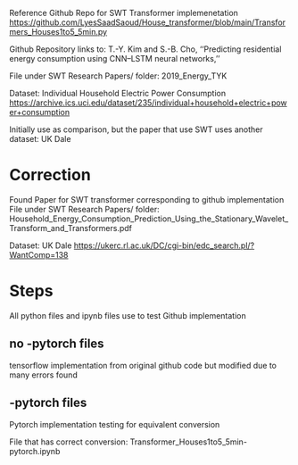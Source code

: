 Reference Github Repo for SWT Transformer implemenetation
https://github.com/LyesSaadSaoud/House_transformer/blob/main/Transformers_Houses1to5_5min.py

Github Repository links to: 
T.-Y. Kim and S.-B. Cho, ‘‘Predicting residential energy consumption using CNN–LSTM neural networks,’’

File under SWT Research Papers/ folder:
2019_Energy_TYK


Dataset: Individual Household Electric Power Consumption
https://archive.ics.uci.edu/dataset/235/individual+household+electric+power+consumption

Initially use as comparison, but the paper that use SWT uses another dataset: UK Dale

# Correction
Found Paper for SWT transformer corresponding to github implementation
File under SWT Research Papers/ folder:
Household_Energy_Consumption_Prediction_Using_the_Stationary_Wavelet_Transform_and_Transformers.pdf

Dataset: UK Dale
https://ukerc.rl.ac.uk/DC/cgi-bin/edc_search.pl/?WantComp=138 

# Steps
All python files and ipynb files use to test Github implementation

## no -pytorch files
tensorflow implementation from original github code but modified due to many errors found

## -pytorch files
Pytorch implementation testing for equivalent conversion

File that has correct conversion:
Transformer_Houses1to5_5min-pytorch.ipynb
